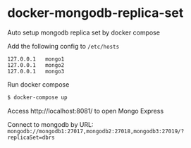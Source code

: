 # docker-mongodb-replica-set

Auto setup mongodb replica set by docker compose

Add the following config to `/etc/hosts`

```
127.0.0.1	mongo1
127.0.0.1	mongo2
127.0.0.1	mongo3
```

Run docker compose

```bash
$ docker-compose up
```

Access http://localhost:8081/ to open Mongo Express

Connect to mongodb by URL: `mongodb://mongodb1:27017,mongodb2:27018,mongodb3:27019/?replicaSet=dbrs`
